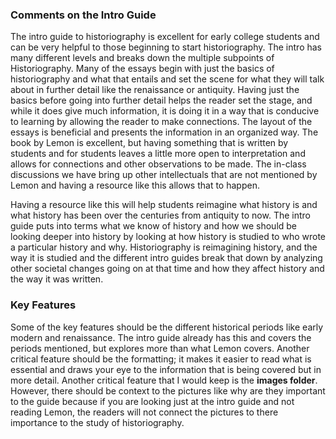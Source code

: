 ### Comments on the Intro Guide


The intro guide to historiography is excellent for early college students and can be very helpful to those beginning to start historiography. The intro has many different levels and breaks down the multiple subpoints of Historiography. Many of the essays begin with just the basics of historiography and what that entails and set the scene for what they will talk about in further detail like the renaissance or antiquity. Having just the basics before going into further detail helps the reader set the stage, and while it does give much information, it is doing it in a way that is conducive to learning by allowing the reader to make connections. The layout of the essays is beneficial and presents the information in an organized way. The book by Lemon is excellent, but having something that is written by students and for students leaves a little more open to interpretation and allows for connections and other observations to be made. The in-class discussions we have bring up other intellectuals that are not mentioned by Lemon and having a resource like this allows that to happen. 

Having a resource like this will help students reimagine what history is and what history has been over the centuries from antiquity to now.  The intro guide puts into terms what we know of history and how we should be looking deeper into history by looking at how history is studied to who wrote a particular history and why. Historiography is reimagining history, and the way it is studied and the different intro guides break that down by analyzing other societal changes going on at that time and how they affect history and the way it was written.

### Key Features
Some of the key features should be the different historical periods like early modern and renaissance. The intro guide already has this and covers the periods mentioned, but explores more than what Lemon covers. Another critical feature should be the formatting; it makes it easier to read what is essential and draws your eye to the information that is being covered but in more detail. Another critical feature that I would keep is the __images folder__. However, there should be context to the pictures like why are they important to the guide because if you are looking just at the intro guide and not reading Lemon, the readers will not connect the pictures to there importance to the study of historiography. 
